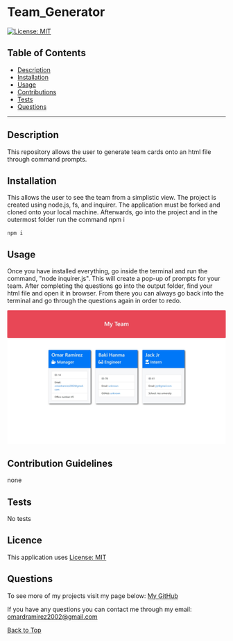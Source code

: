 # Team_Generator
[![License: MIT](https://img.shields.io/badge/License-MIT-yellow.svg)](https://opensource.org/licenses/MIT)  

## Table of Contents

* [Description](#Description "Goto Description")
* [Installation](#Installation "Goto Installation")
* [Usage](#Usage "Goto Usage")
* [Contributions](#Contributions "Goto Contributions")
* [Tests](#Tests "Goto Tests")
* [Questions](#Questions "Goto Questions")
- - - -


## Description

This repository allows the user to generate team cards onto an html file through command prompts. 

## Installation

This allows the user to see the team from a simplistic view. The project is created using node.js, fs, and inquirer. The application must be forked and cloned onto your local machine. Afterwards, go into the project and in the outermost folder run the command npm i
````
npm i
````


## Usage

Once you have installed everything, go inside the terminal and run the command, "node inquirer.js". This will create a pop-up of prompts for your team. After completing the questions go into the output folder, find your html file and open it in browser. From there you can always go back into the terminal and go through the questions again in order to redo.

![Application in action](./images/My_team.jpeg)

## Contribution Guidelines

none


## Tests

No tests


## Licence

This application uses [License: MIT](https://opensource.org/licenses/MIT)


## Questions

To see more of my projects visit my page below:
[My GitHub](https://github.com/BossyLemon0)

If you have any questions you can contact me through my email:
omardramirez2002@gmail.com

[Back to Top](#Team_Generator "Goto top")
